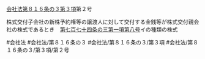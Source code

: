 [会社法第８１６条の３第３項](会社法＿＿＿＿第８１６条の３第３項)第２号

株式交付子会社の新株予約権等の譲渡人に対して交付する金銭等が株式交付親会社の株式であるとき　[第七百七十四条の三第一項第八号](会社法＿＿＿＿第７７４条の３第１項第８号)イの種類の株式


#会社法
#会社法/第８１６条の３
#会社法/第８１６条の３/第３項
#会社法/第８１６条の３/第３項/第２号
